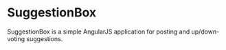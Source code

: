 # SuggestionBox

SuggestionBox is a simple AngularJS application for posting and up/down-voting suggestions.